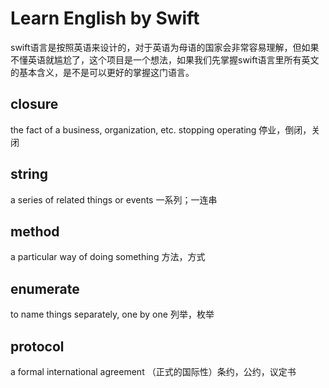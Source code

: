 # Learn English by Swift
swift语言是按照英语来设计的，对于英语为母语的国家会非常容易理解，但如果不懂英语就尴尬了，这个项目是一个想法，如果我们先掌握swift语言里所有英文的基本含义，是不是可以更好的掌握这门语言。

## closure
the fact of a business, organization, etc. stopping operating
停业，倒闭，关闭

## string
a series of related things or events
一系列；一连串

## method
a particular way of doing something
方法，方式

## enumerate
to name things separately, one by one
列举，枚举

## protocol 
a formal international agreement
（正式的国际性）条约，公约，议定书
